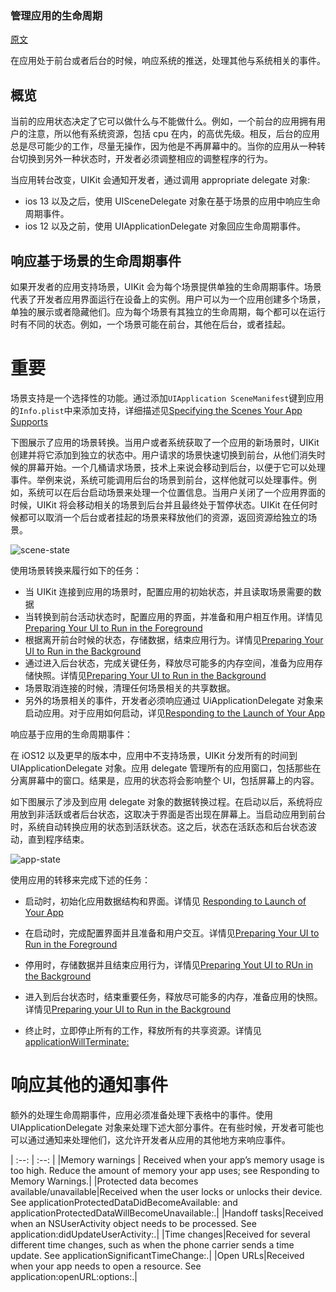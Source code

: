### 管理应用的生命周期

[原文](https://developer.apple.com/documentation/uikit/app_and_environment/managing_your_app_s_life_cycle?language=objc)

在应用处于前台或者后台的时候，响应系统的推送，处理其他与系统相关的事件。

## 概览

当前的应用状态决定了它可以做什么与不能做什么。例如，一个前台的应用拥有用户的注意，所以他有系统资源，包括 cpu 在内，的高优先级。相反，后台的应用总是尽可能少的工作，尽量无操作，因为他是不再屏幕中的。当你的应用从一种转台切换到另外一种状态时，开发者必须调整相应的调整程序的行为。

当应用转台改变，UIKit 会通知开发者，通过调用 appropriate delegate 对象:

- ios 13 以及之后，使用 UISceneDelegate 对象在基于场景的应用中响应生命周期事件。
- ios 12 以及之前，使用 UIApplicationDelegate 对象回应生命周期事件。

## 响应基于场景的生命周期事件

如果开发者的应用支持场景，UIKit 会为每个场景提供单独的生命周期事件。场景代表了开发者应用界面运行在设备上的实例。用户可以为一个应用创建多个场景，单独的展示或者隐藏他们。应为每个场景有其独立的生命周期，每个都可以在运行时有不同的状态。例如，一个场景可能在前台，其他在后台，或者挂起。

# 重要

场景支持是一个选择性的功能。通过添加`UIApplication SceneManifest`键到应用的`Info.plist`中来添加支持，详细描述见[Specifying the Scenes Your App Supports](https://developer.apple.com/documentation/uikit/app_and_environment/scenes/specifying_the_scenes_your_app_supports?language=objc)

下图展示了应用的场景转换。当用户或者系统获取了一个应用的新场景时，UIKit 创建并将它添加到独立的状态中。用户请求的场景快速切换到前台，从他们消失时候的屏幕开始。一个几桶请求场景，技术上来说会移动到后台，以便于它可以处理事件。举例来说，系统可能调用后台的场景到前台，这样他就可以处理事件。例如，系统可以在后台启动场景来处理一个位置信息。当用户关闭了一个应用界面的时候，UIKit 将会移动相关的场景到后台并且最终处于暂停状态。UIKit 在任何时候都可以取消一个后台或者挂起的场景来释放他们的资源，返回资源给独立的场景。

![scene-state](/src/image/scene-state@2x.png)

使用场景转换来履行如下的任务：

- 当 UIKit 连接到应用的场景时，配置应用的初始状态，并且读取场景需要的数据
- 当转换到前台活动状态时，配置应用的界面，并准备和用户相互作用。详情见 [Preparing Your UI to Run in the Foreground](https://developer.apple.com/documentation/uikit/app_and_environment/scenes/preparing_your_ui_to_run_in_the_foreground?language=objc)
- 根据离开前台时候的状态，存储数据，结束应用行为。详情见[Preparing Your UI to Run in the Background](https://developer.apple.com/documentation/uikit/app_and_environment/scenes/preparing_your_ui_to_run_in_the_background?language=objc)
- 通过进入后台状态，完成关键任务，释放尽可能多的内存空间，准备为应用存储快照。详情见[Preparing Your UI to Run in the Background](https://developer.apple.com/documentation/uikit/app_and_environment/scenes/preparing_your_ui_to_run_in_the_background?language=objc)
- 场景取消连接的时候，清理任何场景相关的共享数据。
- 另外的场景相关的事件，开发者必须响应通过 UiApplicationDelegate 对象来启动应用。对于应用如何启动，详见[Responding to the Launch of Your App](https://developer.apple.com/documentation/uikit/app_and_environment/responding_to_the_launch_of_your_app?language=objc)

响应基于应用的生命周期事件：

在 iOS12 以及更早的版本中，应用中不支持场景，UIKit 分发所有的时间到 UIApplicationDelegate 对象。应用 delegate 管理所有的应用窗口，包括那些在分离屏幕中的窗口。结果是，应用的状态将会影响整个 UI，包括屏幕上的内容。

如下图展示了涉及到应用 delegate 对象的数据转换过程。在启动以后，系统将应用放到非活跃或者后台状态，这取决于界面是否出现在屏幕上。当启动应用到前台时，系统自动转换应用的状态到活跃状态。这之后，状态在活跃态和后台状态波动，直到程序结束。

![app-state](/src/image/app-state@2x.png)

使用应用的转移来完成下述的任务：

- 启动时，初始化应用数据结构和界面。详情见 [Responding to Launch of Your App](https://developer.apple.com/documentation/uikit/app_and_environment/responding_to_the_launch_of_your_app?language=objc)

- 在启动时，完成配置界面并且准备和用户交互。详情见[Preparing Your UI to Run in the Foreground](https://developer.apple.com/documentation/uikit/app_and_environment/scenes/preparing_your_ui_to_run_in_the_foreground?language=objc)

- 停用时，存储数据并且结束应用行为，详情见[Preparing Yout UI to RUn in the Background](https://developer.apple.com/documentation/uikit/app_and_environment/scenes/preparing_your_ui_to_run_in_the_background?language=objc)

- 进入到后台状态时，结束重要任务，释放尽可能多的内存，准备应用的快照。详情见[Preparing your UI to Run in the Background](https://developer.apple.com/documentation/uikit/app_and_environment/scenes/preparing_your_ui_to_run_in_the_background?language=objc)

- 终止时，立即停止所有的工作，释放所有的共享资源。详情见[applicationWillTerminate:](https://developer.apple.com/documentation/uikit/uiapplicationdelegate/1623111-applicationwillterminate?language=objc)

# 响应其他的通知事件

额外的处理生命周期事件，应用必须准备处理下表格中的事件。使用 UIApplicationDelegate 对象来处理下述大部分事件。在有些时候，开发者可能也可以通过通知来处理他们，这允许开发者从应用的其他地方来响应事件。

| :--: | :--: |
|Memory warnings | Received when your app’s memory usage is too high. Reduce the amount of memory your app uses; see Responding to Memory Warnings.|
|Protected data becomes available/unavailable|Received when the user locks or unlocks their device. See applicationProtectedDataDidBecomeAvailable: and applicationProtectedDataWillBecomeUnavailable:.|
|Handoff tasks|Received when an NSUserActivity object needs to be processed. See application:didUpdateUserActivity:.|
|Time changes|Received for several different time changes, such as when the phone carrier sends a time update. See applicationSignificantTimeChange:.|
|Open URLs|Received when your app needs to open a resource. See application:openURL:options:.|
